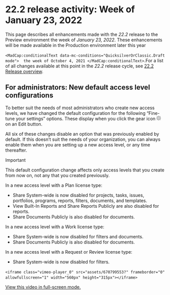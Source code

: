 

# 22.2 release activity:&nbsp;Week of January 23, 2022

This page describes all enhancements made with the *22.2* release to the Preview environment the week of *January 23, 2022*. These enhancements will be made available in the Production environment later this year

<!--
<MadCap:conditionalText data-mc-conditions="QuicksilverOrClassic.Draft mode">
the week of October 4, 2021
</MadCap:conditionalText>
-->

`<MadCap:conditionalText data-mc-conditions="QuicksilverOrClassic.Draft mode">  the week of October 4, 2021 </MadCap:conditionalText>`.For a list of all changes available at this point in the *22.2* release cycle, see [22.2 Release overview](../../../product-announcements/product-releases/22.2-release-activity/22-2-release-overview.md).

## For administrators: New default access level configurations

To better suit the needs of most administrators who create new access levels, we have changed the default configuration for the following “Fine-tune your settings” options. These display when you click the gear icon ![](assets/gear-icon-in-access-levels.png) on an Edit button.

All six of these changes disable an option that was previously enabled by default. If this doesn’t suit the needs of your organization, you can always enable them when you are setting up a new access level, or any time thereafter.

>[!IMPORTANT]
>
>This default configuration change affects only access levels that you create from now on, not any that you created previously.

In a new access level with a Plan license type:

* Share System-wide is now disabled for projects, tasks, issues, portfolios, programs, reports, filters, documents, and templates.
* View Built-In Reports and Share Reports Publicly are also disabled for reports.
* Share Documents Publicly is also disabled for documents.

In a new access level with a Work license type:

* Share System-wide is now disabled for filters and documents.
* Share Documents Publicly is also disabled for documents.

In a new access level with a Request or Review license type:

* Share System-wide is now disabled for filters.

`<iframe class="vimeo-player_0" src="assets/670799553?" frameborder="0" allowfullscreen="1" width="560px" height="315px"></iframe>`

[View this video in full-screen mode.](https://vimeo.com/670799553/3446ee44df) 
